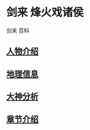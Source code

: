 # 剑来 烽火戏诸侯
剑来 百科


## [人物介绍](https://github.com/jianlai-wiki/jianlai/tree/master/person) 

## [地理信息](https://github.com/jianlai-wiki/jianlai/tree/master/address) 

## [大神分析](https://github.com/jianlai-wiki/jianlai/tree/master/analyze) 

## [章节介绍](https://github.com/jianlai-wiki/jianlai/tree/master/section) 



